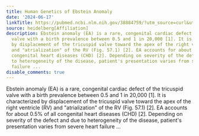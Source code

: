 ```yaml
---
title: Human Genetics of Ebstein Anomaly
date: '2024-06-17'
linkTitle: https://pubmed.ncbi.nlm.nih.gov/38884759/?utm_source=curl&utm_medium=rss&utm_campaign=pubmed-2&utm_content=1FakS-2QOkCT8HsMOQP1bCRQ4YzyumYOmxmF0moLsQ3dFB1E9V&fc=20220326224207&ff=20240617181223&v=2.18.0.post9+e462414
source: heidelberg[Affiliation]
description: Ebstein anomaly (EA) is a rare, congenital cardiac defect of the tricuspid
  valve with a birth prevalence between 0.5 and 1 in 20,000 [1]. It is characterized
  by displacement of the tricuspid valve toward the apex of the right ventricle (RV)
  and "atrialization" of the RV (Fig. 57.1) [2]. EA accounts for about 0.5% of all
  congenital heart diseases (CHD) [2]. Depending on severity of the defect and due
  to heterogeneity of the disease, patient's presentation varies from severe heart
  failure ...
disable_comments: true
---
```

Ebstein anomaly (EA) is a rare, congenital cardiac defect of the tricuspid valve with a birth prevalence between 0.5 and 1 in 20,000 [1]. It is characterized by displacement of the tricuspid valve toward the apex of the right ventricle (RV) and "atrialization" of the RV (Fig. 57.1) [2]. EA accounts for about 0.5% of all congenital heart diseases (CHD) [2]. Depending on severity of the defect and due to heterogeneity of the disease, patient's presentation varies from severe heart failure ...